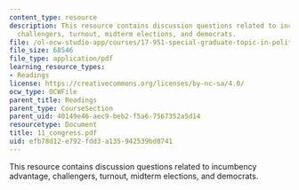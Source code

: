 ```yaml
---
content_type: resource
description: This resource contains discussion questions related to incumbency advantage,
  challengers, turnout, midterm elections, and democrats.
file: /ol-ocw-studio-app/courses/17-951-special-graduate-topic-in-political-science-political-behavior-fall-2005/efb78d12e792fdd3a135942539bd8741_11_congress.pdf
file_size: 68546
file_type: application/pdf
learning_resource_types:
- Readings
license: https://creativecommons.org/licenses/by-nc-sa/4.0/
ocw_type: OCWFile
parent_title: Readings
parent_type: CourseSection
parent_uid: 40149e46-aec9-beb2-f5a6-7567352a5d14
resourcetype: Document
title: 11_congress.pdf
uid: efb78d12-e792-fdd3-a135-942539bd8741
---
```

This resource contains discussion questions related to incumbency advantage, challengers, turnout, midterm elections, and democrats.
